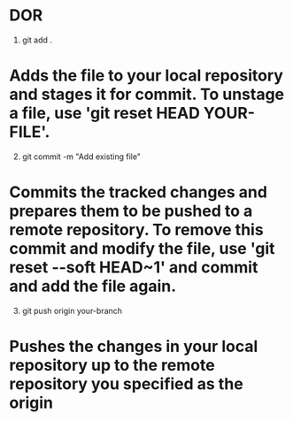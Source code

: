 # DOR
1. git add .
# Adds the file to your local repository and stages it for commit. To unstage a file, use 'git reset HEAD YOUR-FILE'.
2. git commit -m "Add existing file"
# Commits the tracked changes and prepares them to be pushed to a remote repository. To remove this commit and modify the file, use 'git reset --soft HEAD~1' and commit and add the file again.
3. git push origin your-branch
# Pushes the changes in your local repository up to the remote repository you specified as the origin

